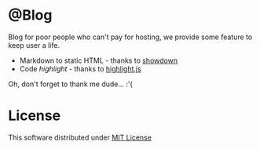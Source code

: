 # @Blog

Blog for poor people who can't pay for hosting, we provide some feature to keep user a life.

- Markdown to static HTML - thanks to [showdown](https://www.npmjs.com/package/showdown)
- Code *highlight* - thanks to [highlight.js](https://highlightjs.org/)

Oh, don't forget to thank me dude... :'(

# License

This software distributed under [MIT License](https://github.com/chiro-hiro/fkguru.com/blob/master/LICENSE)
